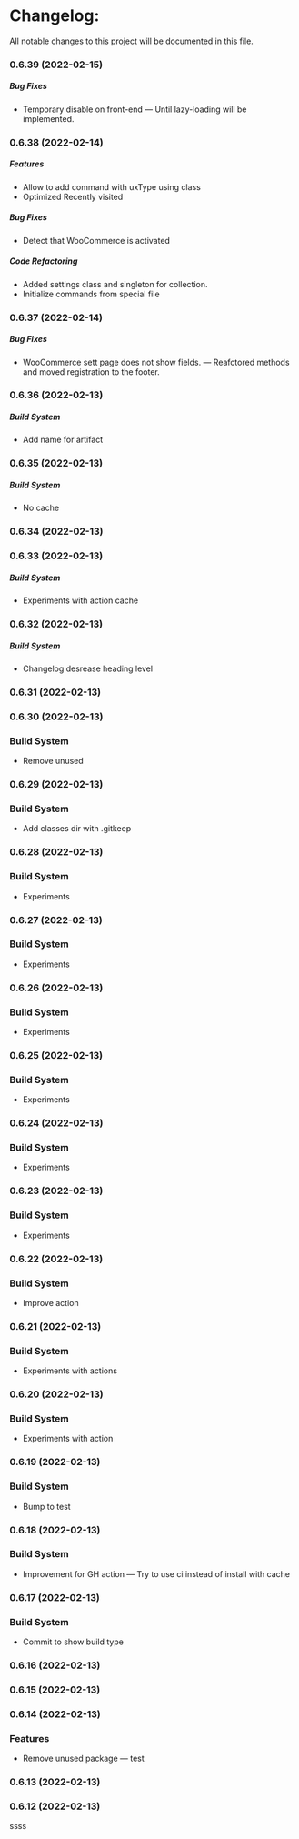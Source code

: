 # Changelog:

All notable changes to this project will be documented in this file.

### 0.6.39 (2022-02-15)


##### Bug Fixes

* Temporary disable on front-end — Until lazy-loading will be implemented.

### 0.6.38 (2022-02-14)


##### Features

* Allow to add command with uxType using class
* Optimized Recently visited


##### Bug Fixes

* Detect that WooCommerce is activated


##### Code Refactoring

* Added settings class and singleton for collection.
* Initialize commands from special file

### 0.6.37 (2022-02-14)


##### Bug Fixes

* WooCommerce sett page does not show fields. — Reafctored methods and moved registration to the footer.

### 0.6.36 (2022-02-13)


##### Build System

* Add name for artifact

### 0.6.35 (2022-02-13)


##### Build System

* No cache

### 0.6.34 (2022-02-13)

### 0.6.33 (2022-02-13)


##### Build System

* Experiments with action cache

### 0.6.32 (2022-02-13)


##### Build System

* Changelog desrease heading level

### 0.6.31 (2022-02-13)

### 0.6.30 (2022-02-13)


### Build System

* Remove unused

### 0.6.29 (2022-02-13)


### Build System

* Add classes dir with .gitkeep

### 0.6.28 (2022-02-13)


### Build System

* Experiments

### 0.6.27 (2022-02-13)


### Build System

* Experiments

### 0.6.26 (2022-02-13)


### Build System

* Experiments

### 0.6.25 (2022-02-13)


### Build System

* Experiments

### 0.6.24 (2022-02-13)


### Build System

* Experiments

### 0.6.23 (2022-02-13)


### Build System

* Experiments

### 0.6.22 (2022-02-13)


### Build System

* Improve action

### 0.6.21 (2022-02-13)


### Build System

* Experiments with actions

### 0.6.20 (2022-02-13)


### Build System

* Experiments with action

### 0.6.19 (2022-02-13)


### Build System

* Bump to test

### 0.6.18 (2022-02-13)


### Build System

* Improvement for GH action — Try to use ci instead of install with cache

### 0.6.17 (2022-02-13)


### Build System

* Commit to show build type

### 0.6.16 (2022-02-13)

### 0.6.15 (2022-02-13)

### 0.6.14 (2022-02-13)


### Features

* Remove unused package — test

### 0.6.13 (2022-02-13)

### 0.6.12 (2022-02-13)

ssss
